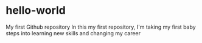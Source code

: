 # hello-world
My first Github repository
In this my first repository, I'm taking my first baby steps into learning new skills and changing my career
